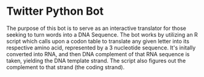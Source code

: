 # Twitter Python Bot
The purpose of this bot is to serve as an interactive translator for those seeking to turn words into a DNA Sequence.
The bot works by utilizing an R script which calls upon a codon table to translate any given letter into its respective amino acid, represented by a 3 nucleotide sequence. It's initally converted into RNA, and then DNA complement of that RNA sequence is taken, yielding the DNA template strand. The script also figures out the complement to that strand (the coding strand). 
